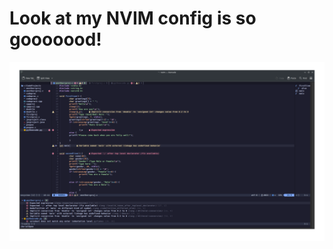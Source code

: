 <h1>Look at my NVIM config is so gooooood!</h1>
<img src="https://raw.githubusercontent.com/CrizzyC/NVIM-config/main/Screenshot_20230725_162239.png">
